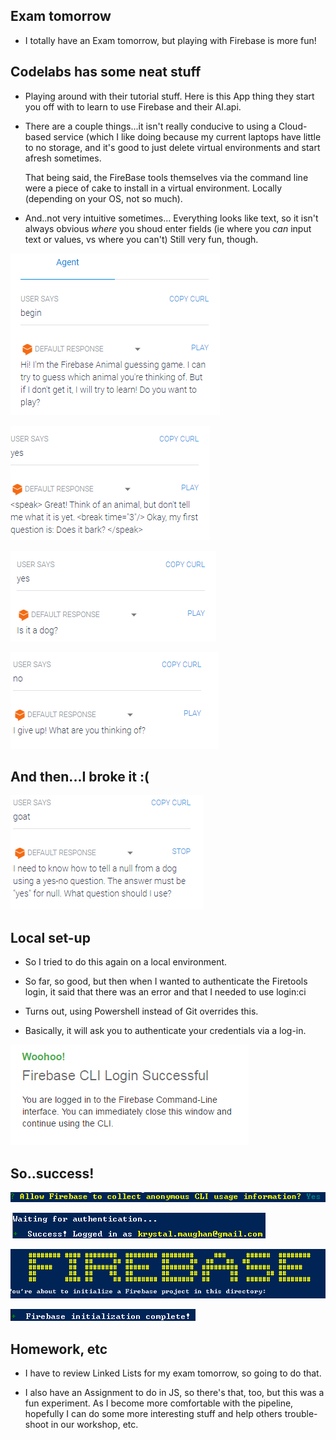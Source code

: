 ## Exam tomorrow

- I totally have an Exam tomorrow,
  but playing with Firebase is more fun!
  
## Codelabs has some neat stuff

- Playing around with their tutorial stuff.
  Here is this App thing they start you off with 
  to learn to use Firebase and their AI.api.
  
- There are a couple things...it isn't really
  conducive to using a Cloud-based service
  (which I like doing because my current laptops
  have little to no storage, and it's good to 
  just delete virtual environments and start afresh
  sometimes.
  
  That being said, the FireBase tools themselves
  via the command line were a piece of cake to install
  in a virtual environment. Locally (depending on your 
  OS, not so much). 
  
- And..not very intuitive sometimes...
  Everything looks like text, so it isn't always obvious
  *where* you shoud enter fields
  (ie where you *can* input text or values, vs where you can't)
  Still very fun, though.
  
![fb_001](/images/fb_001.png)

![fb_002](/images/fb_002.png)

![fb_003](/images/fb_003.png)

![fb_004](/images/fb_004.png)
  
## And then...I broke it :(
  
![fb_005](/images/fb_005.png)

## Local set-up

- So I tried to do this again on a local 
  environment.
  
- So far, so good, but then when I wanted to
  authenticate the Firetools login,
  it said that there was an error
  and that I needed to use login:ci 
  
- Turns out, using Powershell instead of 
  Git overrides this. 
 
- Basically, it will ask you to 
  authenticate your credentials via a log-in.
  
![fb_010](/images/fb_010.png)
  
## So..success!

![fb_006](/images/fb_006.png)

![fb_007](/images/fb_007.png)

![fb_008](/images/fb_008.png)

![fb_009](/images/fb_009.png)


## Homework, etc

- I have to review Linked Lists for my exam tomorrow,
  so going to do that.
  
- I also have an Assignment to do in JS,
  so there's that, too, but this was a fun experiment.
  As I become more comfortable with the pipeline,
  hopefully I can do some more interesting stuff
  and help others trouble-shoot in our workshop, etc.

